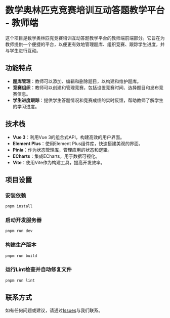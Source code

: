# 数学奥林匹克竞赛培训互动答题教学平台 - 教师端

这个项目是数学奥林匹克竞赛培训互动答题教学平台的教师端前端部分。它旨在为教师提供一个便捷的平台，以便更有效地管理题库、组织竞赛、跟踪学生进度，并与学生进行互动。

## 功能特点

- **题库管理**：教师可以添加、编辑和删除题目，以构建和维护题库。
- **竞赛组织**：教师可以创建和管理竞赛，包括设置竞赛时间、选择题目和发布竞赛信息。
- **学生进度跟踪**：提供学生答题情况和竞赛成绩的实时反馈，帮助教师了解学生的学习进度。

## 技术栈

- **Vue 3**：利用Vue 3的组合式API，构建高效的用户界面。
- **Element Plus**：使用Element Plus组件库，快速搭建美观的界面。
- **Pinia**：作为状态管理库，管理应用的状态和逻辑。
- **ECharts**：集成ECharts，用于数据可视化。
- **Vite**：使用Vite作为构建工具，提高开发效率。

## 项目设置

### 安装依赖

```bash
pnpm install
```

### 启动开发服务器

```bash
pnpm run dev
```

### 构建生产版本

```bash
pnpm run build
```

### 运行Lint检查并自动修复文件

```bash
pnpm run lint
```

## 联系方式

如有任何问题或建议，请通过[Issues](https://github.com/hr1201/AQadmin/issues)与我们联系。
